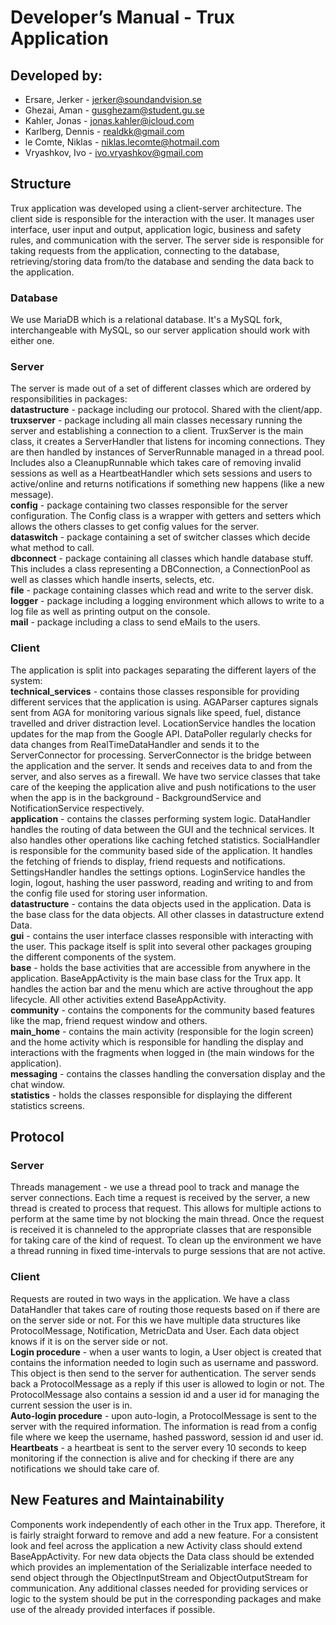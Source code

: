 # Developer’s Manual - Trux Application
## Developed by:
* Ersare, Jerker - <jerker@soundandvision.se>
* Ghezai, Aman - <gusghezam@student.gu.se>
* Kahler, Jonas - <jonas.kahler@icloud.com>
* Karlberg, Dennis - <realdkk@gmail.com>
* le Comte, Niklas - <niklas.lecomte@hotmail.com>
* Vryashkov, Ivo - <ivo.vryashkov@gmail.com>

## Structure
Trux application was developed using a client-server architecture. The client side is responsible for the interaction with the user. It manages user interface, user input and output, application logic, business and safety rules, and communication with the server. The server side is responsible for taking requests from the application, connecting to the database, retrieving/storing data from/to the database and sending the data back to the application.

### Database
We use MariaDB which is a relational database. It's a MySQL fork, interchangeable with MySQL, so our server application should work with either one.

### Server
The server is made out of a set of different classes which are ordered by responsibilities in packages: <br>
<b>datastructure</b> - package including our protocol. Shared with the client/app.<br>
<b>truxserver</b> - package including all main classes necessary running the server and establishing a connection to a client. TruxServer is the main class, it creates a ServerHandler that listens for incoming connections. They are then handled by instances of ServerRunnable managed in a thread pool. Includes also a CleanupRunnable which takes care of removing invalid sessions as well as a HeartbeatHandler which sets sessions and users to active/online and returns notifications if something new happens (like a new message).<br>
<b>config</b> - package containing two classes responsible for the server configuration. The Config class is a wrapper with getters and setters which allows the others classes to get config values for the server.<br>
<b>dataswitch</b> - package containing a set of switcher classes which decide what method to call.<br>
<b>dbconnect</b> - package containing all classes which handle database stuff. This includes a class representing a DBConnection, a ConnectionPool as well as classes which handle inserts, selects, etc.<br>
<b>file</b> - package containing classes which read and write to the server disk.<br>
<b>logger</b> - package including a logging environment which allows to write to a log file as well as printing output on the console.<br>
<b>mail</b> - package including a class to send eMails to the users.<br>


### Client
The application is split into packages separating the different layers of the system:<br>
<b>technical_services</b> - contains those classes responsible for providing different services that the application is using. AGAParser captures signals sent from AGA for monitoring various signals like speed, fuel, distance travelled and driver distraction level. LocationService handles the location updates for the map from the Google API. DataPoller regularly checks for data changes from RealTimeDataHandler and sends it to the ServerConnector for processing. ServerConnector is the bridge between the application and the server. It sends and receives data to and from the server, and also serves as a firewall. We have two service classes that take care of the keeping the application alive and push notifications to the user when the app is in the background - BackgroundService and NotificationService respectively.<br>
<b>application</b> - contains the classes performing system logic. DataHandler handles the routing of data between the GUI and the technical services. It also handles other operations like caching fetched statistics. SocialHandler is responsible for the community based side of the application. It handles the fetching of friends to display, friend requests and notifications. SettingsHandler handles the settings options. LoginService handles the login, logout, hashing the user password, reading and writing to and from the config file used for storing user information.<br>
<b>datastructure</b> - contains the data objects used in the application. Data is the base class for the data objects. All other classes in datastructure extend Data.<br>
<b>gui</b> - contains the user interface classes responsible with interacting with the user. This package itself is split into several other packages grouping the different components of the system.<br>
<b>base</b> - holds the base activities that are accessible from anywhere in the     application. BaseAppActivity is the main base class for the Trux app. It handles the action bar and the menu which are active throughout the app lifecycle. All other activities extend BaseAppActivity.<br>
<b>community</b> - contains the components for the community based features like the map, friend request window and others.<br>
<b>main_home</b> - contains the main activity (responsible for the login screen) and the home activity which is responsible for handling the display and interactions with the fragments when logged in (the main windows for the application).<br>
<b>messaging</b> - contains the classes handling the conversation display and the chat window.<br>
<b>statistics</b> - holds the classes responsible for displaying the different statistics screens.<br>     

## Protocol
### Server  
Threads management - we use a thread pool to track and manage the server connections. Each time a request is received by the server, a new thread is created to process that request. This allows for multiple actions to perform at the same time by not blocking the main thread. Once the request is received it is channeled to the appropriate classes that are responsible for taking care of the kind of request. To clean up the environment we have a thread running in fixed time-intervals to purge sessions that are not active. 

### Client
Requests are routed in two ways in the application. We have a class DataHandler that takes care of routing those requests based on if there are on the server side or not. For this we have multiple data structures like ProtocolMessage, Notification, MetricData and User. Each data object knows if it is on the server side or not.<br>
<b>Login procedure</b> - when a user wants to login, a User object is created that contains the information needed to login such as username and password. This object is then send to the server for authentication. The server sends back a ProtocolMessage as a reply if this user is allowed to login or not. The ProtocolMessage also contains a session id and a user id for managing the current session the user is in.<br>
<b>Auto-login procedure</b> - upon auto-login, a ProtocolMessage is sent to the server with the required information. The information is read from a config file where we keep the username, hashed password, session id and user id.<br>
<b>Heartbeats</b> - a heartbeat is sent to the server every 10 seconds to keep monitoring if the connection is alive and for checking if there are any notifications we should take care of.<br>

## New Features and Maintainability
Components work independently of each other in the Trux app. Therefore, it is fairly straight forward to remove and add a new feature. For a consistent look and feel across the application a new Activity class should extend BaseAppActivity. For new data objects the Data class should be extended which provides an implementation of the Serializable interface needed to send object through the ObjectInputStream and ObjectOutputStream for communication. Any additional classes needed for providing services or logic to the system should be put in the corresponding packages and make use of the already provided interfaces if possible.

